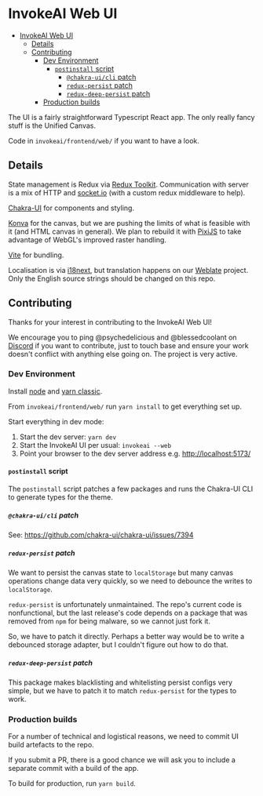 # InvokeAI Web UI

- [InvokeAI Web UI](#invokeai-web-ui)
  - [Details](#details)
  - [Contributing](#contributing)
    - [Dev Environment](#dev-environment)
      - [`postinstall` script](#postinstall-script)
        - [`@chakra-ui/cli` patch](#chakra-uicli-patch)
        - [`redux-persist` patch](#redux-persist-patch)
        - [`redux-deep-persist` patch](#redux-deep-persist-patch)
    - [Production builds](#production-builds)

The UI is a fairly straightforward Typescript React app. The only really fancy stuff is the Unified Canvas.

Code in `invokeai/frontend/web/` if you want to have a look.

## Details

State management is Redux via [Redux Toolkit](https://github.com/reduxjs/redux-toolkit). Communication with server is a mix of HTTP and [socket.io](https://github.com/socketio/socket.io-client) (with a custom redux middleware to help).

[Chakra-UI](https://github.com/chakra-ui/chakra-ui) for components and styling.

[Konva](https://github.com/konvajs/react-konva) for the canvas, but we are pushing the limits of what is feasible with it (and HTML canvas in general). We plan to rebuild it with [PixiJS](https://github.com/pixijs/pixijs) to take advantage of WebGL's improved raster handling.

[Vite](https://vitejs.dev/) for bundling.

Localisation is via [i18next](https://github.com/i18next/react-i18next), but translation happens on our [Weblate](https://hosted.weblate.org/engage/invokeai/) project. Only the English source strings should be changed on this repo.

## Contributing

Thanks for your interest in contributing to the InvokeAI Web UI!

We encourage you to ping @psychedelicious and @blessedcoolant on [Discord](https://discord.gg/ZmtBAhwWhy) if you want to contribute, just to touch base and ensure your work doesn't conflict with anything else going on. The project is very active.

### Dev Environment

Install [node](https://nodejs.org/en/download/) and [yarn classic](https://classic.yarnpkg.com/lang/en/).

From `invokeai/frontend/web/` run `yarn install` to get everything set up.

Start everything in dev mode:

1. Start the dev server: `yarn dev`
2. Start the InvokeAI UI per usual: `invokeai --web`
3. Point your browser to the dev server address e.g. <http://localhost:5173/>

#### `postinstall` script

The `postinstall` script patches a few packages and runs the Chakra-UI CLI to generate types for the theme.

##### `@chakra-ui/cli` patch

See: <https://github.com/chakra-ui/chakra-ui/issues/7394>

##### `redux-persist` patch

We want to persist the canvas state to `localStorage` but many canvas operations change data very quickly, so we need to debounce the writes to `localStorage`.

`redux-persist` is unfortunately unmaintained. The repo's current code is nonfunctional, but the last release's code depends on a package that was removed from `npm` for being malware, so we cannot just fork it.

So, we have to patch it directly. Perhaps a better way would be to write a debounced storage adapter, but I couldn't figure out how to do that.

##### `redux-deep-persist` patch

This package makes blacklisting and whitelisting persist configs very simple, but we have to patch it to match `redux-persist` for the types to work.

### Production builds

For a number of technical and logistical reasons, we need to commit UI build artefacts to the repo.

If you submit a PR, there is a good chance we will ask you to include a separate commit with a build of the app.

To build for production, run `yarn build`.
